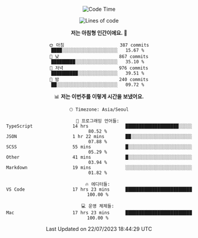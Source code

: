 <div align='center'>
 
<!--START_SECTION:waka-->
![Code Time](http://img.shields.io/badge/Code%20Time-2%2C836%20hrs%2046%20mins-blue)

![Lines of code](https://img.shields.io/badge/%EC%A0%80%EB%8A%94%20%EC%97%AC%ED%83%9C%EA%B9%8C%EC%A7%80%20-1.2%20million%20%EC%A4%84%EC%9D%98%20%EC%BD%94%EB%93%9C%EB%A5%BC%20%EC%9E%91%EC%84%B1%ED%96%88%EC%96%B4%EC%9A%94.-blue)

**저는 아침형 인간이에요. 🐤** 

```text
🌞 아침                     387 commits         ████░░░░░░░░░░░░░░░░░░░░░   15.67 % 
🌆 낮　                     867 commits         █████████░░░░░░░░░░░░░░░░   35.10 % 
🌃 저녁                     976 commits         ██████████░░░░░░░░░░░░░░░   39.51 % 
🌙 밤　                     240 commits         ██░░░░░░░░░░░░░░░░░░░░░░░   09.72 % 
```


📊 **저는 이번주를 이렇게 시간을 보냈어요.** 

```text
🕑︎ Timezone: Asia/Seoul

💬 프로그래밍 언어들: 
TypeScript               14 hrs              ████████████████████░░░░░   80.52 % 
JSON                     1 hr 22 mins        ██░░░░░░░░░░░░░░░░░░░░░░░   07.88 % 
SCSS                     55 mins             █░░░░░░░░░░░░░░░░░░░░░░░░   05.29 % 
Other                    41 mins             █░░░░░░░░░░░░░░░░░░░░░░░░   03.94 % 
Markdown                 19 mins             ░░░░░░░░░░░░░░░░░░░░░░░░░   01.82 % 

🔥 에디터들: 
VS Code                  17 hrs 23 mins      █████████████████████████   100.00 % 

💻 운영 체제들: 
Mac                      17 hrs 23 mins      █████████████████████████   100.00 % 
```


 Last Updated on 22/07/2023 18:44:29 UTC
<!--END_SECTION:waka-->
 </div>
<!---
Emewjin/Emewjin is a ✨ special ✨ repository because its `README.md` (this file) appears on your GitHub profile.
You can click the Preview link to take a look at your changes.
--->
